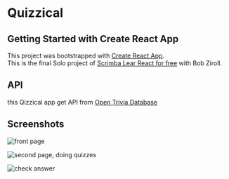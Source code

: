 # Quizzical

## Getting Started with Create React App

This project was bootstrapped with [Create React App](https://github.com/facebook/create-react-app). \
This is the final Solo project of [Scrimba Lear React for free](https://scrimba.com/learn/learnreact) with Bob Ziroll.

## API
this Qizzical app get API from [Open Trivia Database](https://opentdb.com)

## Screenshots
![front page](https://i.ibb.co/Jsww586/5565-E1-D0-0801-4-ED5-9-D43-41-B2859-F05-B0.jpg)

![second page, doing quizzes](https://i.ibb.co/zFB0HRx/7-EDC7-CFE-B7-B9-46-A7-9693-46198-D36-D0-B0.jpg)

![check answer](https://i.ibb.co/rtM9kp5/B192-D858-D075-47-F6-AD33-4107-C944-E7-D7.jpg)


